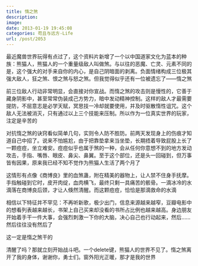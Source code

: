 ```yaml
---
title: 惰之煞
description: 
image: 
date: 2013-01-19 19:45:08
categories: 苟且与远方-Life
url: /post/2053
---
```


最近魔兽世界玩得有点过了，这个资料片新增了一个以中国道家文化为蓝本的种族：熊猫人，熊猫人的一个重量级敌人叫做煞。与以往的恶魔、亡灵、元素不同的是，这个强大的对手来自你的内心，是自己阴暗面的剥离。负面情绪构成三位极其强大敌人，狂之煞、恨之煞与怒之煞。但我觉得似乎还有一位被遗忘了——惰之煞

前三位敌人行动非常明显，会直接对你宣战。而惰之煞的攻击则是慢性的，它善于藏身阴影中，甚至常常伪装成己方势力，暗中发动精神控制。这样的敌人才最需要提防，不屈意志是必学天赋，冥思技一冷却就要使用，并及时驱散惰性诅咒。这个敌人无法被消灭，只有通过以上三个技能来压制。所以作为一位真实世界的玩家，注定是辛苦的

对抗惰之煞的诀窍看似简单几句，实则令人防不胜防。前两天发现身上的伤痕才知道自己中招了。说来不怕尴尬，由于把靠垫拿来当坐垫，长期捂着导致屁股上长了一颗痘痘，坐立难安。痘痘似乎也属于煞的一种，会从任何你意想不到的地方发动攻击，手指、嘴唇、眼皮、鼻尖、鼻翼。至于这个部位，还是头一回碰到，但万事皆有因果，原来我已经不知不觉作为熊猫人生活了两个月了

这情形有点像《商博良》里的血煞蛊，附在精美的器物上，让人禁不住身手抚摩。手指触碰到它时，皮开肉绽，血肉横飞，最终只剩一具痛苦的骸骨。一滴冰冷的水滴落在商博良后颈，才让人倏然清醒。而这颗痘痘，恰恰是那滴救命的水滴

相信以下特征并不罕见：不再听新歌，极少出门，信息来源越来越窄，豆瓣电影中的想看列表越来越长，书架上自己买来却没看的书所占比例也越来越高。身边朋友开始着手干一件大事，会强烈刺激一下你的大脑，决心自己也行动起来，然后……然后往往没有然后了

这一定是惰之煞干的

清醒了吗？那就立刻开始战斗吧。一个delete键，熊猫人的世界不见了。惰之煞离开了我的身体，谢谢你，勇士们。窗外阳光正暖，那才是我的世界